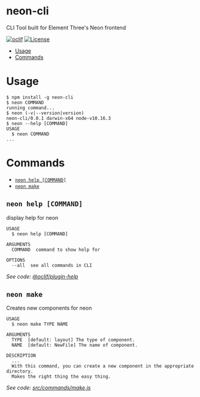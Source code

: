 neon-cli
========

CLI Tool built for Element Three's Neon frontend

[![oclif](https://img.shields.io/badge/cli-oclif-brightgreen.svg)](https://oclif.io)
[![License](https://img.shields.io/npm/l/neon-cli.svg)](https://github.com/jaobrown/neon-cli/blob/master/package.json)

* [Usage](#usage)
* [Commands](#commands)

# Usage

```sh-session
$ npm install -g neon-cli
$ neon COMMAND
running command...
$ neon (-v|--version|version)
neon-cli/0.0.1 darwin-x64 node-v10.16.3
$ neon --help [COMMAND]
USAGE
  $ neon COMMAND
...
```

# Commands

* [`neon help [COMMAND]`](#neon-help-command)
* [`neon make`](#neon-make)

## `neon help [COMMAND]`

display help for neon

```
USAGE
  $ neon help [COMMAND]

ARGUMENTS
  COMMAND  command to show help for

OPTIONS
  --all  see all commands in CLI
```

_See code: [@oclif/plugin-help](https://github.com/oclif/plugin-help/blob/v2.2.3/src/commands/help.ts)_

## `neon make`

Creates new components for neon

```
USAGE
  $ neon make TYPE NAME

ARGUMENTS
  TYPE  [default: layout] The type of component.
  NAME  [default: NewFile] The name of component.

DESCRIPTION
  ...
  With this command, you can create a new component in the appropriate directory.
  Makes the right thing the easy thing.
```

_See code: [src/commands/make.js](https://github.com/jaobrown/neon-cli/blob/v0.0.1/src/commands/make.js)_
